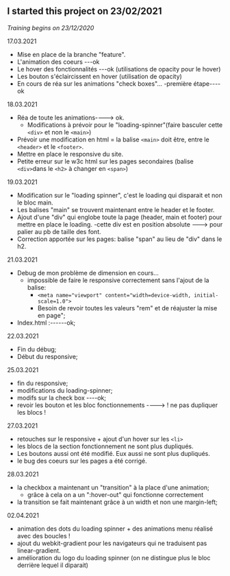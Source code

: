 ## I started this project on 23/02/2021
*Training begins on 23/12/2020*

17.03.2021

* Mise en place de la branche "feature".
* L'animation des coeurs ---ok
* Le hover des fonctionnalités ---ok (utilisations de opacity pour le hover)
* Les bouton s'éclaircissent en hover (utilisation de opacity)
* En cours de réa sur les animations "check boxes"...
  -première étape----ok

18.03.2021

* Réa de toute les animations----> ok.
  - Modifications à prévoir pour le "loading-spinner"(faire basculer cette ```<div>``` et non le ```<main>```)
* Prévoir une modification en html = la balise ```<main>``` doit être, entre le ```<header>``` et le ```<footer>```.
* Mettre en place le responsive du site. 
* Petite erreur sur le w3c html sur les pages secondaires (balise ```<div>```dans le ```<h2>``` à changer en ```<span>```) 

19.03.2021

* Modification sur le "loading spinner", c'est le loading qui disparait et non le bloc main.
* Les balises "main" se trouvent maintenant entre le header et le footer.
* Ajout d'une "div" qui englobe toute la page (header, main et footer) pour mettre en place le loading.
	-cette div est en position absolute ---> pour palier au pb de taille des font.
* Correction apportée sur les pages: balise "span" au lieu de "div" dans le h2.

21.03.2021

* Debug de mon problème de dimension en cours...
  - impossible de faire le responsive correctement sans l'ajout de la balise:
    - ```<meta name="viewport" content="width=device-width, initial-scale=1.0">```
    - Besoin de revoir toutes les valeurs "rem" et de réajuster la mise en page";
* Index.html :------ok;

22.03.2021

* Fin du débug;
* Début du responsive; 

25.03.2021

* fin du responsive;
* modifications du loading-spinner;
* modifs sur la check box ----ok;
* revoir les bouton et les bloc fonctionnements ----> ! ne pas dupliquer les blocs !
 
27.03.2021

* retouches sur le responsive + ajout d'un hover sur les ```<li>```
* les blocs de la section fonctionnement ne sont plus dupliqués.
* Les boutons aussi ont été modifié. Eux aussi ne sont plus dupliqués.
* le bug des coeurs sur les pages a été corrigé. 

28.03.2021

* la checkbox a maintenant un "transition" à la place d'une animation;
  - grâce à cela on a un ":hover-out" qui fonctionne correctement
* la transition se fait maintenant grâce à un width et non une margin-left;

02.04.2021

* animation des dots du loading spinner + des animations menu réalisé avec des boucles !
* ajout du webkit-gradient pour les navigateurs qui ne traduisent pas linear-gradient.
* amélioration du logo du loading spinner (on ne distingue plus le bloc derrière lequel il
  diparait)